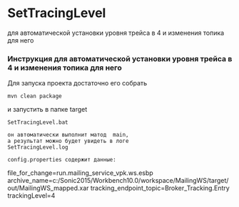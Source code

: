 # SetTracingLevel
для автоматической установки уровня трейса в 4 и изменения топика для него

### Инструкция для автоматической установки уровня трейса в 4 и изменения топика для него
Для запуска проекта достаточно его собрать  
````
mvn clean package
````
и запустить в папке target  
````
SetTracingLevel.bat

он автоматически выполнит матод  main,  
а результат можно будет увидеть в логе  
SetTracingLevel.log  

config.properties содержит данные:  
````
file_for_change=run.mailing_service_vpk.ws.esbp
archive_name=c:/Sonic2015/Workbench10.0/workspace/MailingWS/target/out/MailingWS_mapped.xar
tracking_endpoint_topic=Broker_Tracking.Entry
trackingLevel=4
````

